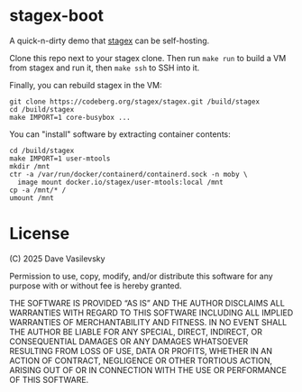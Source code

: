 # stagex-boot

A quick-n-dirty demo that [stagex](https://codeberg.org/stagex/stagex) can be self-hosting.

Clone this repo next to your stagex clone. Then run `make run` to build a VM from stagex and run it, then `make ssh` to SSH into it.

Finally, you can rebuild stagex in the VM:
```
git clone https://codeberg.org/stagex/stagex.git /build/stagex
cd /build/stagex
make IMPORT=1 core-busybox ...
```

You can "install" software by extracting container contents:
```
cd /build/stagex
make IMPORT=1 user-mtools
mkdir /mnt
ctr -a /var/run/docker/containerd/containerd.sock -n moby \
  image mount docker.io/stagex/user-mtools:local /mnt
cp -a /mnt/* /
umount /mnt
```

# License

(C) 2025 Dave Vasilevsky

Permission to use, copy, modify, and/or distribute this software for
any purpose with or without fee is hereby granted.

THE SOFTWARE IS PROVIDED “AS IS” AND THE AUTHOR DISCLAIMS ALL
WARRANTIES WITH REGARD TO THIS SOFTWARE INCLUDING ALL IMPLIED WARRANTIES
OF MERCHANTABILITY AND FITNESS. IN NO EVENT SHALL THE AUTHOR BE LIABLE
FOR ANY SPECIAL, DIRECT, INDIRECT, OR CONSEQUENTIAL DAMAGES OR ANY
DAMAGES WHATSOEVER RESULTING FROM LOSS OF USE, DATA OR PROFITS, WHETHER IN
AN ACTION OF CONTRACT, NEGLIGENCE OR OTHER TORTIOUS ACTION, ARISING OUT
OF OR IN CONNECTION WITH THE USE OR PERFORMANCE OF THIS SOFTWARE.
